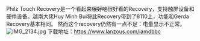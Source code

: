 Philz Touch Recovery是一个看起来~~很好吃~~很好看的Recovery，支持触屏设备和硬件设备。越南大佬Huy Minh Bui将此Recovery带到了8110上，功能和Gerda Recovery基本相同。
然而这个recovery仍然有一点不足：电量显示不正常。
![IMG_2134.jpg][1]
下载地址：https://www.lanzous.com/iamdbbc


  [1]: https://www.heppy.wang/usr/uploads/2020/03/2369520215.jpg
